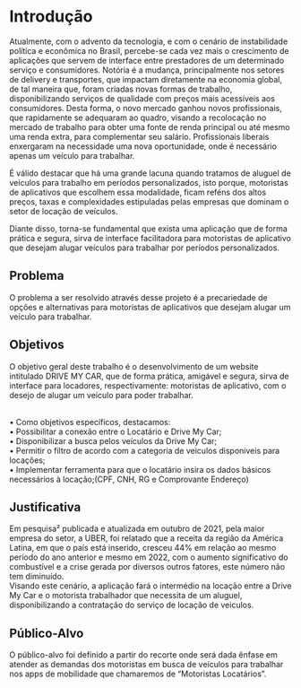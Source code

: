 # Introdução

 Atualmente, com o advento da tecnologia, e com o cenário de instabilidade política e econômica no Brasil, percebe-se cada vez mais o crescimento de aplicações que servem de interface entre prestadores de um determinado serviço e consumidores.
 Notória é a mudança, principalmente nos setores de delivery e transportes, que impactam diretamente na economia global, de tal maneira que, foram criadas novas formas de trabalho, disponibilizando serviços de qualidade com preços mais acessíveis aos consumidores.
 Desta forma, o novo mercado ganhou novos profissionais, que rapidamente se adequaram ao quadro, visando a recolocação no mercado de trabalho para obter uma fonte de renda principal ou até mesmo uma renda extra, para complementar seu salário. 
 Profissionais liberais enxergaram na necessidade uma nova oportunidade, onde é necessário apenas um veículo para trabalhar.
 
 É válido destacar que há uma grande lacuna quando tratamos de aluguel de veículos para trabalho em períodos personalizados, isto porque, motoristas de aplicativos que escolhem essa modalidade, ficam reféns dos altos preços, taxas e complexidades estipuladas pelas empresas que dominam o setor de locação de veículos. 

Diante disso, torna-se fundamental que exista uma aplicação que de forma prática e segura, sirva de interface facilitadora para motoristas de aplicativo que desejam alugar veículos para trabalhar por períodos personalizados. 
 

## Problema

O problema a ser resolvido através desse projeto é a precariedade de opções e alternativas para motoristas de aplicativos que desejam alugar um veículo para trabalhar. 


## Objetivos

O objetivo geral deste trabalho é o desenvolvimento de um website intitulado DRIVE MY CAR, que de forma prática, amigável e segura, sirva de interface para locadores, respectivamente: motoristas de aplicativo, com o desejo de alugar um veículo para poder trabalhar.

<br>• Como objetivos específicos, destacamos:
<br>• Possibilitar a conexão entre o Locatário e Drive My Car;
<br>• Disponibilizar a busca pelos veículos da Drive My Car;
<br>• Permitir o filtro de acordo com a categoria de veiculos disponiveis para locações;
<br>• Implementar ferramenta para que o locatário insira os dados básicos necessários à locação;(CPF, CNH, RG e Comprovante Endereço)

 
## Justificativa

Em pesquisa² publicada e atualizada em outubro de 2021, pela maior empresa do setor, a UBER, foi relatado que a receita da região da América Latina, em que o país está inserido, cresceu 44% em relação ao mesmo período do ano anterior e mesmo em 2022, com o aumento significativo do combustível e a crise gerada por diversos outros fatores, este número não tem diminuído.  
Visando este cenário, a aplicação fará o intermédio na locação entre a Drive My Car e o motorista trabalhador que necessita de um aluguel, disponibilizando a contratação do serviço de locação de veiculos.

## Público-Alvo

 O público-alvo foi definido a partir do recorte onde será dada ênfase em atender as demandas dos motoristas em busca de veículos para trabalhar nos apps de mobilidade que chamaremos de “Motoristas Locatários”.


